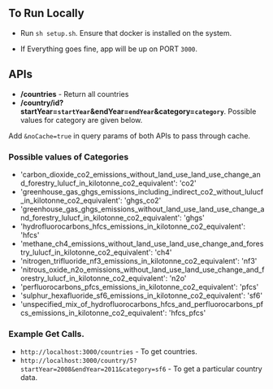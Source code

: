 ## To Run Locally

- Run `sh setup.sh`. Ensure that docker is installed on the system.

- If Everything goes fine, app will be up on PORT `3000`.
## APIs

- **/countries** - Return all countries
- **/country/id?startYear=`startYear`&endYear=`endYear`&category=`category`**. Possible values for category are given below.

Add `&noCache=true` in query params of both APIs to pass through cache.

### Possible values of Categories

-    'carbon_dioxide_co2_emissions_without_land_use_land_use_change_and_forestry_lulucf_in_kilotonne_co2_equivalent': 'co2'
-    'greenhouse_gas_ghgs_emissions_including_indirect_co2_without_lulucf_in_kilotonne_co2_equivalent': 'ghgs_co2'
-    'greenhouse_gas_ghgs_emissions_without_land_use_land_use_change_and_forestry_lulucf_in_kilotonne_co2_equivalent': 'ghgs'
-    'hydrofluorocarbons_hfcs_emissions_in_kilotonne_co2_equivalent': 'hfcs'
-    'methane_ch4_emissions_without_land_use_land_use_change_and_forestry_lulucf_in_kilotonne_co2_equivalent': 'ch4'
-    'nitrogen_trifluoride_nf3_emissions_in_kilotonne_co2_equivalent': 'nf3'
-    'nitrous_oxide_n2o_emissions_without_land_use_land_use_change_and_forestry_lulucf_in_kilotonne_co2_equivalent': 'n2o'
-    'perfluorocarbons_pfcs_emissions_in_kilotonne_co2_equivalent': 'pfcs'
-    'sulphur_hexafluoride_sf6_emissions_in_kilotonne_co2_equivalent': 'sf6'
-    'unspecified_mix_of_hydrofluorocarbons_hfcs_and_perfluorocarbons_pfcs_emissions_in_kilotonne_co2_equivalent': 'hfcs_pfcs'


### Example Get Calls.

- `http://localhost:3000/countries` - To get countries.
- `http://localhost:3000/country/5?startYear=2008&endYear=2011&category=sf6` - To get a particular country data.

